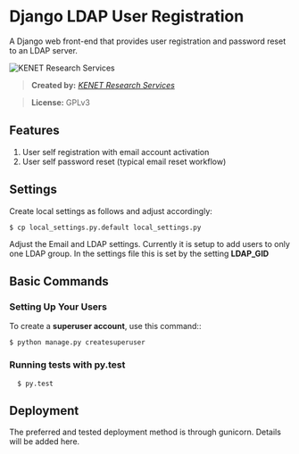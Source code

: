 # Django LDAP User Registration

A Django web front-end that provides user registration and password reset to an LDAP server.

![KENET Research Services](https://www.kenet.or.ke/sites/default/files/kenelogomedium.png)

> **Created by:** _[KENET Research Services](https://www.kenet.or.ke/research-services)_

> **License:** GPLv3

## Features
1. User self registration with email account activation
2. User self password reset (typical email reset workflow)

## Settings

Create local settings as follows and adjust accordingly:

```
$ cp local_settings.py.default local_settings.py
```
Adjust the Email and LDAP settings. Currently it is setup to add users to only one LDAP group. In the settings file
this is set by the setting **LDAP_GID**

## Basic Commands

### Setting Up Your Users
To create a **superuser account**, use this command::

    $ python manage.py createsuperuser


### Running tests with py.test

```
  $ py.test
```

## Deployment

The preferred and tested deployment method is through gunicorn. Details will be added here.


